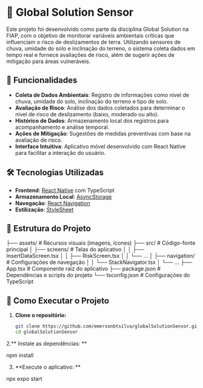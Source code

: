 # 🌱 Global Solution Sensor

Este projeto foi desenvolvido como parte da disciplina Global Solution na FIAP, com o objetivo de monitorar variáveis ambientais críticas que influenciam o risco de deslizamentos de terra. Utilizando sensores de chuva, umidade do solo e inclinação do terreno, o sistema coleta dados em tempo real e fornece avaliações de risco, além de sugerir ações de mitigação para áreas vulneráveis.

## 📱 Funcionalidades

- **Coleta de Dados Ambientais**: Registro de informações como nível de chuva, umidade do solo, inclinação do terreno e tipo de solo.
- **Avaliação de Risco**: Análise dos dados coletados para determinar o nível de risco de deslizamento (baixo, moderado ou alto).
- **Histórico de Dados**: Armazenamento local dos registros para acompanhamento e análise temporal.
- **Ações de Mitigação**: Sugestões de medidas preventivas com base na avaliação de risco.
- **Interface Intuitiva**: Aplicativo móvel desenvolvido com React Native para facilitar a interação do usuário.

## 🛠️ Tecnologias Utilizadas

- **Frontend**: [React Native](https://reactnative.dev/) com TypeScript
- **Armazenamento Local**: [AsyncStorage](https://react-native-async-storage.github.io/async-storage/)
- **Navegação**: [React Navigation](https://reactnavigation.org/)
- **Estilização**: [StyleSheet](https://reactnative.dev/docs/stylesheet)

## 📂 Estrutura do Projeto

├── assets/ # Recursos visuais (imagens, ícones)
├── src/ # Código-fonte principal
│ ├── screens/ # Telas do aplicativo
│ │ ├── InsertDataScreen.tsx
│ │ ├── RiskScreen.tsx
│ │ └── ...
│ ├── navigation/ # Configurações de navegação
│ │ └── StackNavigator.tsx
│ └── ...
├── App.tsx # Componente raiz do aplicativo
├── package.json # Dependências e scripts do projeto
└── tsconfig.json # Configurações do TypeScript


## 🚀 Como Executar o Projeto

1. **Clone o repositório:**

   ```bash
   git clone https://github.com/emersonbtsilva/globalSolutionSensor.git
   cd globalSolutionSensor
2.** Instale as dependências: **

npm install

3. **Execute o aplicativo: **

npx expo start


